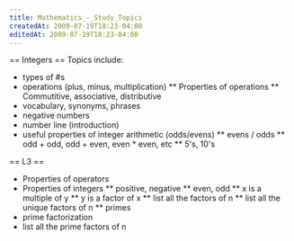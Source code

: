 ```yaml
---
title: Mathematics_-_Study_Topics
createdAt: 2009-07-19T18:23-04:00
editedAt: 2009-07-19T18:23-04:00
---
```


== Integers ==
Topics include:
* types of #s
* operations (plus, minus, multiplication)
** Properties of operations
** Commutitive, associative, distributive
* vocabulary, synonyms, phrases
* negative numbers
* number line (introduction)
* useful properties of integer arithmetic (odds/evens)
** evens / odds
** odd + odd, odd + even, even * even, etc
** 5's, 10's

== L3 ==
* Properties of operators
* Properties of integers
** positive, negative
** even, odd
** x is a multiple of y
** y is a factor of x
** list all the factors of n
** list all the unique factors of n
** primes
* prime factorization
* list all the prime factors of n

